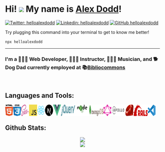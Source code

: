 # Hi! <img src="https://media.giphy.com/media/hvRJCLFzcasrR4ia7z/giphy.gif" width="25px"> My name is [Alex Dodd][website]!

[![Twitter: helloalexdodd](https://img.shields.io/twitter/follow/helloalexdodd?style=social)](https://twitter.com/helloalexdodd)
[![Linkedin: helloalexdodd](https://img.shields.io/badge/-helloalexdodd-blue?style=flat-square&logo=Linkedin&logoColor=white&link=https://www.linkedin.com/in/helloalexdodd/)](https://www.linkedin.com/in/helloalexdodd/)
[![GitHub helloalexdodd](https://img.shields.io/github/followers/helloalexdodd?label=follow&style=social)](https://github.com/helloalexdodd)

Try plugging this command into your terminal to get to know me better!

```
npx helloalexdodd
```

<hr />

### I'm a 👨🏻‍💻 Web Developer, 👨🏻‍🏫 Instructor, 👨🏻‍🎤 Musician, and 🐕 Dog Dad currently employed at 📚[Bibliocommons](https://www.bibliocommons.com/)

<br />

## Languages and Tools:

<img width="26px" height="36.5px" align="left" src="./icons/html5.svg" alt="HTML5" title="HTML5">
<img width="26px" height="36.5px" align="left" src="./icons/css3.svg" alt="CSS3" title="CSS3">
<img width="26px" height="36.5px" align="left" src="./icons/sass.svg" alt="SCSS" title="SCSS">
<img width="26px" height="36.5px" align="left" src="./icons/js.svg" alt="JavaScript" title="JavaScript">
<img width="26px" height="36.5px" align="left" src="./icons/react.svg" alt="React.js" title="React.js">
<img width="26px" height="36.5px" align="left" src="./icons/nextjs.svg" alt="Next.js" title="Next.js">
<img width="26px" height="36.5px" align="left" src="./icons/vuejs.svg" alt="Vue.js" title="Vue.js">
<img width="46px" height="36.5px" align="left" src="./icons/jquery.svg" alt="jQuery" title="jQuery">
<img width="46px" height="36.5px" align="left" src="./icons/node.svg" alt="Node.js" title="">
<img width="46px" height="36.5px" align="left" src="./icons/mongodb.svg" alt="MongoDB" title="MongoDB">
<img width="26px" height="36.5px" align="left" src="./icons/graphql.svg" alt="GraphQL" title="GraphQL">
<img width="46px" height="36.5px" align="left" src="./icons/apollo.svg" alt="Apollo" title="Apollo">
<img width="26px" height="36.5px" align="left" src="./icons/ruby.svg" alt="Ruby" title="Ruby">
<img width="46px" height="36.5px" align="left" src="./icons/rails.svg" alt="Rails" title="Rails">
<img width="26px" height="36.5px" align="left" src="./icons/visual-studio-code.svg" alt="Visual Studio Code" title="Visual Studio Code">

<br />
<br />

## Github Stats:

<div align="center">
  <div style="display: flex; flex-direction: column; align-items: center;">
    <img src="https://github-readme-stats.vercel.app/api?username=helloalexdodd&count_private=true&show_icons=true" style="vertical-align: top;" />
    <img src="https://github-readme-stats.vercel.app/api/top-langs/?username=helloalexdodd&langs_count=7&layout=compact" />
  </div>
</div>

[website]: https://alexdodd.ca
[linkedin]: https://linkedin.com/in/helloalexdodd
[twitter]: https://twitter.com/helloalexdodd

